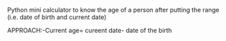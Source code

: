  Python mini calculator to know the age of a person after putting the range (i.e. date of birth and current date)
 
 APPROACH:-Current age= cureent date- date of the birth 
